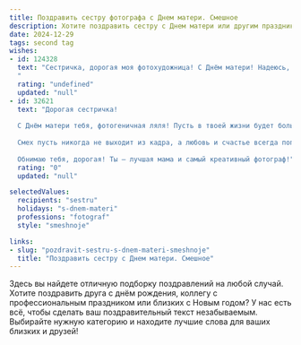 ```yaml
---
title: Поздравить сестру фотографа с Днем матери. Смешное
description: Хотите поздравить сестру с Днем матери или другим праздником? Наш ИИ создаст незабываемое поздравление, а вы обязательно выделитесь среди других.  
date: 2024-12-29
tags: second tag
wishes:
- id: 124328
  text: "Сестричка, дорогая моя фотохудожница! С Днём матери! Надеюсь, ты сегодня запечатлела все самые смешные моменты, как мама пыталась удержать бушующий океан из детских объятий. Пусть твой объектив всегда ловит только лучшие кадры, а фотоальбомы будут полны счастливых улыбок!  P.S.  И пусть фотошоп поможет сгладить любые \"ненужные\" морщинки на мамином лице 😉
  "
  rating: "undefined"
  updated: "null"
- id: 32621
  text: "Дорогая сестричка!
  
  С Днём матери тебя, фотогеничная ляля! Пусть в твоей жизни будет больше ярких кадров, чем у стокового фотобанка, а каждый момент будет запечатлён с чёткостью твоего объектива! Желаю, чтобы твоя жизнь была как хороший портрет — яркой, насыщенной и без расплывчатостей.
  
  Смех пусть никогда не выходит из кадра, а любовь и счастье всегда попадают в фокус! Пусть моделью для твоих фотосессий станет только позитив, а на съемках не будет ни одного \"плохого ракурса\"!
  
  Обнимаю тебя, дорогая! Ты — лучшая мама и самый креативный фотограф!"
  rating: "0"
  updated: "null"

selectedValues:
  recipients: "sestru"
  holidays: "s-dnem-materi"
  professions: "fotograf"
  style: "smeshnoje"

links:
- slug: "pozdravit-sestru-s-dnem-materi-smeshnoje"
  title: "Поздравить сестру с Днем матери. Смешное"
---
```


Здесь вы найдете отличную подборку поздравлений на любой случай. 
Хотите поздравить друга с днём рождения, коллегу с профессиональным праздником или близких с Новым годом? У нас есть всё, чтобы сделать ваш поздравительный текст незабываемым. Выбирайте нужную категорию и находите лучшие слова для ваших близких и друзей!
